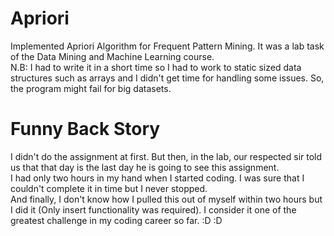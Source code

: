 # Apriori
Implemented Apriori Algorithm for Frequent Pattern Mining. It was a lab task of the Data Mining and Machine Learning course. <br/>
N.B: I had to write it in a short time so I had to work to static sized data structures such as arrays and I didn't get time for handling some issues. So, the program might fail for big datasets. 

# Funny Back Story
I didn't do the assignment at first. But then, in the lab, our respected sir told us that that day is the last day he is going to see this assignment. <br/>
I had only two hours in my hand when I started coding. I was sure that I couldn't complete it in time but I never stopped. <br/>
And finally, I don't know how I pulled this out of myself within two hours but I did it (Only insert functionality was required). I consider it one of the greatest challenge in my coding career so far. :D :D <br/>

